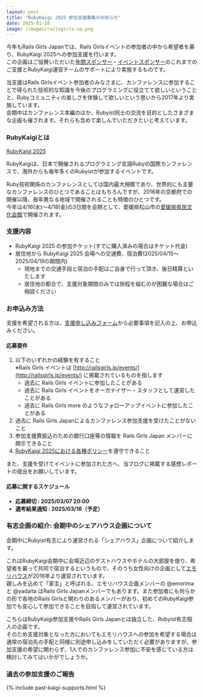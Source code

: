 ```yaml
---
layout: post
title: "RubyKaigi 2025 参加支援募集のお知らせ"
date: 2025-01-28
image: /images/railsgirls-sq.png
---
```


今年もRails Girls Japanでは、Rails Girlsイベントの参加者の中から希望者を募り、RubyKaigi 2025への参加支援を行います。<br>
この企画はご協賛いただいた[年間スポンサー](/sponsors)・[イベントスポンサー](/events)のこれまでのご支援とRubyKaigi運営チームのサポートにより実施するものです。

当支援はRails Girlsイベント参加者のみなさまに、カンファレンスに参加することで得られた技術的な知識を今後のプログラミングに役立てて欲しいということと、Rubyコミュニティの楽しさを体験して欲しいという思いから2017年より実施しています。<br>
会期中はカンファレンス本編のほか、Rubyist同士の交流を目的としたさまざまな企画も催されます。それらも含めて楽しんでいただきたいと考えています。

### RubyKaigiとは

[RubyKaigi 2025](https://rubykaigi.org/2025/)

RubyKaigiは、日本で開催されるプログラミング言語Rubyの国際カンファレンスで、海外からも毎年多くのRubyistが参加するイベントです。

Ruby技術関係のカンファレンスとしては国内最大規模であり、世界的にも主要なカンファレンスのひとつであることはもちろんですが、2016年の京都府での開催以降、毎年異なる地域で開催されることも特徴のひとつです。<br>
今年は4/16(水)～4/18(金)の3日間を会期として、愛媛県松山市の<a href="https://www.kenbun.jp/" target="_blank" rel="noopener noreferrer">愛媛県県民文化会館</a>で開催されます。

### 支援内容

* RubyKaigi 2025 の参加チケット(すでに購入済みの場合はチケット代金)
* 居住地から RubyKaigi 2025 会場への交通費、宿泊費(2025/04/15〜2025/04/19の期間内)
  * 現地までの交通手段と宿泊の手配はご自身で行って頂き、後日精算といたします
  * 居住地の都合で、支援対象期間のみでは旅程を組むのが困難な場合はご相談ください

### お申込み方法

支援を希望される方は、<a href="https://forms.gle/y8k5s96zVznkd2ZK9" target="_blank" rel="noopener noreferrer">支援申し込みフォーム</a>から必要事項を記入の上、お申込みください。

#### 応募要件

1. 以下のいずれかの経験を有すること<br>
  ※Rails Girls イベントは [http://railsgirls.jp/events/](http://railsgirls.jp/events/) に掲載されているものを指します
    * 過去に Rails Girls イベントに参加したことがある
    * 過去に Rails Girls イベントをオーガナイザー・スタッフとして運営したことがある
    * 過去に Rails Girls more のようなフォローアップイベントに参加したことがある
1. 過去に Rails Girls Japanによるカンファレンス参加支援を受けたことがないこと
1. 参加支援費振込のための銀行口座等の情報を Rails Girls Japan メンバーに開示できること
1. [RubyKaigi 2025における各種ポリシー](https://rubykaigi.org/2025/policies/)を遵守できること

また、支援を受けてイベントに参加された方へ、当ブログに掲載する感想レポートの提出をお願いしています。

#### 応募に関するスケジュール

* **応募締切 : 2025/03/07 20:00**
* **選考結果通知 : 2025/03/16（予定）**

### 有志企画の紹介: 会期中のシェアハウス企画について

会期中にRubyist有志により運営される「シェアハウス」企画について紹介します。

これはRubyKaigi会期中に会場近辺のゲストハウスやホテルの大部屋を借り、希望者を募って共同で宿泊するというもので、そのうち女性向けの企画として<a href="https://emori.house/" target="_blank" rel="noopener noreferrer">エモリハウス</a>が2016年より運営されています。<br>
親しみを込めて「家主」と呼ばれる、エモリハウス企画メンバーの @emorima と @yadaita はRails Girls Japanメンバーでもあります。また参加者にも何らかの形で各地のRails Girlsと関わりのあるメンバーがおり、初めてのRubyKaigi参加でも安心して参加できることを目指して運営されています。

こちらはRubyKaigi参加支援やRails Girls Japanとは独立した、Rubyist有志個人の企画です。<br>
そのため支援対象となった方においてもエモリハウスへの参加を希望する場合は通常の宿泊先の手配と同様に別途申し込みをしていただく必要がありますが、参加支援の希望に関わらず、1人でのカンファレンス参加に不安を感じている方は検討してみてはいかがでしょうか。

### 過去の参加支援のご報告

{% include past-kaigi-supports.html %}

